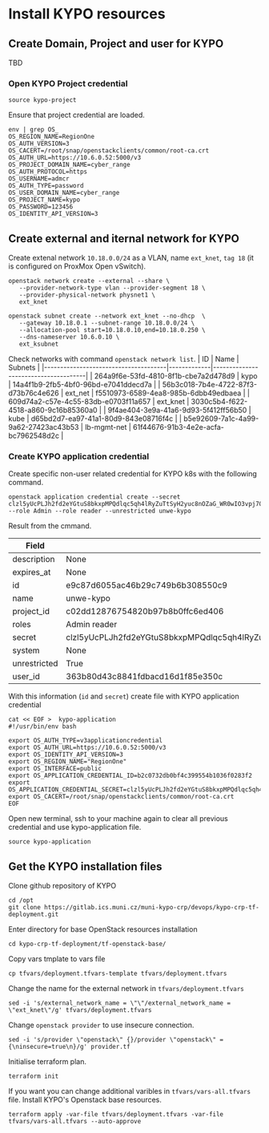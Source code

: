 # Install KYPO resources

## Create Domain, Project and user for KYPO
TBD

### Open KYPO Project credential
```
source kypo-project
```
Ensure that project credential are loaded.
```
env | grep OS_
OS_REGION_NAME=RegionOne
OS_AUTH_VERSION=3
OS_CACERT=/root/snap/openstackclients/common/root-ca.crt
OS_AUTH_URL=https://10.6.0.52:5000/v3
OS_PROJECT_DOMAIN_NAME=cyber_range
OS_AUTH_PROTOCOL=https
OS_USERNAME=admcr
OS_AUTH_TYPE=password
OS_USER_DOMAIN_NAME=cyber_range
OS_PROJECT_NAME=kypo
OS_PASSWORD=123456
OS_IDENTITY_API_VERSION=3
```
## Create external and iternal network for KYPO 
Create extenal network `10.18.0.0/24` as a VLAN, name `ext_knet`, `tag 18` (it is configured on ProxMox Open vSwitch). 
```
openstack network create --external --share \
   --provider-network-type vlan --provider-segment 18 \
   --provider-physical-network physnet1 \
   ext_knet

openstack subnet create --network ext_knet --no-dhcp  \
   --gateway 10.18.0.1 --subnet-range 10.18.0.0/24 \
   --allocation-pool start=10.18.0.10,end=10.18.0.250 \
   --dns-nameserver 10.6.0.10 \
   ext_ksubnet
```
Check networks with command `openstack network list`.
| ID                                   | Name        | Subnets                              |
|--------------------------------------|-------------|--------------------------------------|
| 264a9f6e-53fd-4810-8f1b-cbe7a2d478d9 | kypo        | 14a4f1b9-2fb5-4bf0-96bd-e7041ddecd7a |
| 56b3c018-7b4e-4722-87f3-d73b76c4e626 | ext_net     | f5510973-6589-4ea8-985b-6dbb49edbaea |
| 609d74a2-c57e-4c55-83db-e0703f11a657 | ext_knet    | 3030c5b4-f622-4518-a860-9c16b85360a0 |
| 9f4ae404-3e9a-41a6-9d93-5f412ff56b50 | kube        | d65bd2d7-ea97-41a1-80d9-843e08716f4c |
| b5e92609-7a1c-4a99-9a62-27423ac43b53 | lb-mgmt-net | 61f44676-91b3-4e2e-acfa-bc7962548d2c |

### Create KYPO application credential
Create specific non-user related credential for KYPO k8s with the following command.
```
openstack application credential create --secret clzl5yUcPLJh2fd2eYGtuS8bkxpMPQdlqc5qh4lRyZuTtSyH2yuc8nOZaG_WR0wIO3vpj70UW2W4SITXKuzGcw --role Admin --role reader --unrestricted unwe-kypo
```
Result from the cmmand.

| Field        | Value                                                                                  |
|--------------|----------------------------------------------------------------------------------------|
| description  | None                                                                                   |
| expires_at   | None                                                                                   |
| id           | e9c87d6055ac46b29c749b6b308550c9                                                       |
| name         | unwe-kypo                                                                              |
| project_id   | c02dd12876754820b97b8b0ffc6ed406                                                       |
| roles        | Admin reader                                                                           |
| secret       | clzl5yUcPLJh2fd2eYGtuS8bkxpMPQdlqc5qh4lRyZuTtSyH2yuc8nOZaG_WR0wIO3vpj70UW2W4SITXKuzGcw |
| system       | None                                                                                   |
| unrestricted | True                                                                                   |
| user_id      | 363b80d43c8841fdbacd16d1f85e350c                                                       |

With this information (`id` and `secret`) create file with KYPO application credential

```
cat << EOF >  kypo-application
#!/usr/bin/env bash

export OS_AUTH_TYPE=v3applicationcredential
export OS_AUTH_URL=https://10.6.0.52:5000/v3
export OS_IDENTITY_API_VERSION=3
export OS_REGION_NAME="RegionOne"
export OS_INTERFACE=public
export OS_APPLICATION_CREDENTIAL_ID=b2c0732db0bf4c399554b1036f0283f2
export OS_APPLICATION_CREDENTIAL_SECRET=clzl5yUcPLJh2fd2eYGtuS8bkxpMPQdlqc5qh4lRyZuTtSyH2yuc8nOZaG_WR0wIO3vpj70UW2W4SITXKuzGcw
export OS_CACERT=/root/snap/openstackclients/common/root-ca.crt
EOF
```
Open new terminal, ssh to your machine again to clear all previous credential and use kypo-application file.
```
source kypo-application
```


## Get the KYPO installation files
Clone github repository of KYPO
```
cd /opt 
git clone https://gitlab.ics.muni.cz/muni-kypo-crp/devops/kypo-crp-tf-deployment.git
```
Enter directory for base OpenStack resources installation
```
cd kypo-crp-tf-deployment/tf-openstack-base/
```
Copy vars tmplate to vars file
```
cp tfvars/deployment.tfvars-template tfvars/deployment.tfvars
```
Change the name for the external network in `tfvars/deployment.tfvars`
```
sed -i 's/external_network_name = \"\"/external_network_name = \"ext_knet\"/g' tfvars/deployment.tfvars
```
Change `openstack provider` to use insecure connection.
```
sed -i 's/provider \"openstack\" {}/provider \"openstack\" = {\ninsecure=true\n}/g' provider.tf
```
Initialise terraform plan.
```
terraform init
```
If you want you can change additional varibles in `tfvars/vars-all.tfvars` file.
Install KYPO's Openstack base resources.
```
terraform apply -var-file tfvars/deployment.tfvars -var-file tfvars/vars-all.tfvars --auto-approve
```
